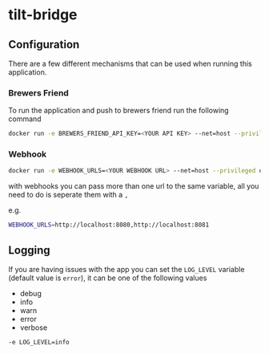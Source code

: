 # tilt-bridge


## Configuration
There are a few different mechanisms that can be used when running this application.  
  

### Brewers Friend
To run the application and push to brewers friend run the following command
```bash
docker run -e BREWERS_FRIEND_API_KEY=<YOUR API KEY> --net=host --privileged overtheairbrew/tilt-bridge
```
  

### Webhook
```bash
docker run -e WEBHOOK_URLS=<YOUR WEBHOOK URL> --net=host --privileged overtheairbrew/tilt-bridge
```

with webhooks you can pass more than one url to the same variable, all you need to do is seperate them with a `,`

e.g.
```bash
WEBHOOK_URLS=http://localhost:8080,http://localhost:8081
```
  
  
## Logging
If you are having issues with the app you can set the `LOG_LEVEL` variable (default value is `error`), it can be one of the following values

- debug
- info
- warn
- error
- verbose

```bash
-e LOG_LEVEL=info
```
